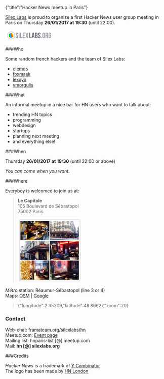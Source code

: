 {"title":"Hacker News meetup in Paris"}

[Silex Labs](https://www.silexlabs.org/) is proud to organize a first
Hacker News user group meeting in Paris on Thursday
**26/01/2017 at 19:30** (until 22:00).

<a href="https://www.silexlabs.org/">
 <img src="https://github.com/silexlabs/hn/raw/gh-pages/img/logo-sl.png" width="30%" />
</a>

###Who

Some random french hackers and the team of Silex Labs:

 - [clemos](https://news.ycombinator.com/user?id=clemos)
 - [foxmask](https://news.ycombinator.com/user?id=foxmask)
 - [lexoyo](https://news.ycombinator.com/user?id=lexoyo)
 - [vmorgulis](https://news.ycombinator.com/user?id=vmorgulis)

###What

An informal meetup in a nice bar for HN users who want to talk about:

 - trending HN topics
 - programming
 - webdesign
 - startups
 - planning next meeting
 - and everything else!

###When

Thursday **26/01/2017 at 19:30** (until 22:00 or above)

*You can come when you want.*

###Where

Everyboy is welcomed to join us at:

>  **Le Capitole**  
>  105 Boulevard de Sébastopol  
>  75002 Paris
>
>  <a href="https://github.com/silexlabs/hn/raw/gh-pages/img/lecapitole.jpg">
>   <img height="200" src="https://github.com/silexlabs/hn/raw/gh-pages/img/lecapitole.jpg" />
>  </a>

*Métro* station: Réaumur-Sébastopol (line 3 or 4)  
Maps: [OSM](http://osm.org/go/0BOd9Uzsz) | [Google](https://goo.gl/maps/RtNH3wRv9qy)

>  <div width="400" height="200">
>   {"longitude":2.35209,"latitude":48.86627,"zoom":20}
>  </div>

### Contact

Web-chat: [framateam.org/silexlabs/hn](https://framateam.org/silexlabs/channels/hn)  
Meetup.com: [Event page](https://www.meetup.com/Hacker-News-Paris-user-group/events/235645471/)  
Mailing list: hnparis-list [@] meetup.com  
Mail: **hn [@] silexlabs.org**

###Credits

*Hacker News* is a trademark of [Y Combinator](https://www.ycombinator.com/)  
The logo has been made by [HN London](https://www.hnlondon.com/)

